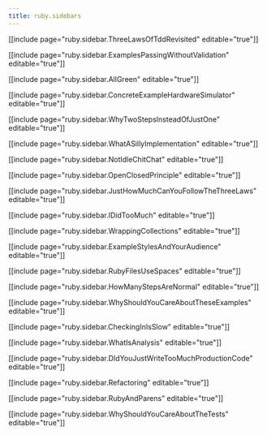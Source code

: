 ```yaml
---
title: ruby.sidebars
---
```

[[include page="ruby.sidebar.ThreeLawsOfTddRevisited" editable="true"]]

[[include page="ruby.sidebar.ExamplesPassingWithoutValidation" editable="true"]]

[[include page="ruby.sidebar.AllGreen" editable="true"]]

[[include page="ruby.sidebar.ConcreteExampleHardwareSimulator" editable="true"]]

[[include page="ruby.sidebar.WhyTwoStepsInsteadOfJustOne" editable="true"]]

[[include page="ruby.sidebar.WhatASillyImplementation" editable="true"]]

[[include page="ruby.sidebar.NotIdleChitChat" editable="true"]]

[[include page="ruby.sidebar.OpenClosedPrinciple" editable="true"]]

[[include page="ruby.sidebar.JustHowMuchCanYouFollowTheThreeLaws" editable="true"]]

[[include page="ruby.sidebar.IDidTooMuch" editable="true"]]

[[include page="ruby.sidebar.WrappingCollections" editable="true"]]

[[include page="ruby.sidebar.ExampleStylesAndYourAudience" editable="true"]]

[[include page="ruby.sidebar.RubyFilesUseSpaces" editable="true"]]

[[include page="ruby.sidebar.HowManyStepsAreNormal" editable="true"]]

[[include page="ruby.sidebar.WhyShouldYouCareAboutTheseExamples" editable="true"]]

[[include page="ruby.sidebar.CheckingInIsSlow" editable="true"]]

[[include page="ruby.sidebar.WhatIsAnalysis" editable="true"]]

[[include page="ruby.sidebar.DIdYouJustWriteTooMuchProductionCode" editable="true"]]

[[include page="ruby.sidebar.Refactoring" editable="true"]]

[[include page="ruby.sidebar.RubyAndParens" editable="true"]]

[[include page="ruby.sidebar.WhyShouldYouCareAboutTheTests" editable="true"]]
